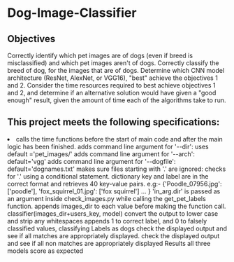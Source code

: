 # Dog-Image-Classifier

## Objectives
Correctly identify which pet images are of dogs (even if breed is misclassified) and which pet images aren't of dogs.
Correctly classify the breed of dog, for the images that are of dogs.
Determine which CNN model architecture (ResNet, AlexNet, or VGG16), "best" achieve the objectives 1 and 2.
Consider the time resources required to best achieve objectives 1 and 2, and determine if an alternative solution would have given a "good enough" result, given the amount of time each of the algorithms take to run.
## This project meets the following specifications:
<li> calls the time functions before the start of main code and after the main logic has been finished.
adds command line argument for '--dir': uses default ='pet_images/'
adds command line argument for '--arch': default='vgg'
adds command line argument for '--dogfile': default='dognames.txt'
makes sure files starting with '.' are ignored: checks for '.' using a conditional statement.
dictionary key and label are in the correct format and retrieves 40 key-value pairs. e.g:- {'Poodle_07956.jpg': ['poodle'], 'fox_squirrel_01.jpg': ['fox squirrel'] ... }
'in_arg.dir' is passed as an argument inside check_images.py while calling the get_pet_labels function.
appends images_dir to each value before making the function call.
classifier(images_dir+users_key, model)
convert the output to lower case and strip any whitespaces
appends 1 to correct label, and 0 to falsely classified values, classifying Labels as dogs
check the displayed output and see if all matches are appropriately displayed.
check the displayed output and see if all non matches are appropriately displayed Results
all three models score as expected
